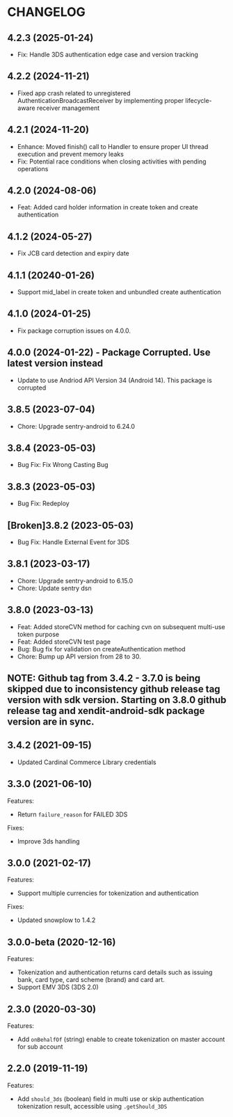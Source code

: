 # CHANGELOG

## 4.2.3 (2025-01-24)
- Fix: Handle 3DS authentication edge case and version tracking

## 4.2.2 (2024-11-21)
- Fixed app crash related to unregistered AuthenticationBroadcastReceiver by implementing proper lifecycle-aware receiver management

## 4.2.1 (2024-11-20)
- Enhance: Moved finish() call to Handler to ensure proper UI thread execution and prevent memory leaks
- Fix: Potential race conditions when closing activities with pending operations

## 4.2.0 (2024-08-06)
- Feat: Added card holder information in create token and create authentication

## 4.1.2 (2024-05-27)
- Fix JCB card detection and expiry date

## 4.1.1 (20240-01-26)
- Support mid_label in create token and unbundled create authentication

## 4.1.0 (2024-01-25)
- Fix package corruption issues on 4.0.0.


## 4.0.0 (2024-01-22) - Package Corrupted. Use latest version instead
- Update to use Andriod API Version 34 (Android 14). This package is corrupted

## 3.8.5 (2023-07-04)
- Chore: Upgrade sentry-android to 6.24.0

## 3.8.4 (2023-05-03)
- Bug Fix: Fix Wrong Casting Bug

## 3.8.3 (2023-05-03)
- Bug Fix: Redeploy

## [Broken]3.8.2 (2023-05-03)
- Bug Fix: Handle External Event for 3DS

## 3.8.1 (2023-03-17)
- Chore: Upgrade sentry-android to 6.15.0
- Chore: Update sentry dsn

## 3.8.0 (2023-03-13)
- Feat: Added storeCVN method for caching cvn on subsequent multi-use token purpose
- Feat: Added storeCVN test page
- Bug: Bug fix for validation on createAuthentication method
- Chore: Bump up API version from 28 to 30.

## NOTE: Github tag from 3.4.2 - 3.7.0 is being skipped due to inconsistency github release tag version with sdk version. Starting on 3.8.0 github release tag and xendit-android-sdk package version are in sync.

## 3.4.2 (2021-09-15)
- Updated Cardinal Commerce Library credentials


## 3.3.0 (2021-06-10)

Features:

- Return `failure_reason` for FAILED 3DS

Fixes:

- Improve 3ds handling

## 3.0.0 (2021-02-17)

Features:

- Support multiple currencies for tokenization and authentication

Fixes:

- Updated snowplow to 1.4.2

## 3.0.0-beta (2020-12-16)

Features:

- Tokenization and authentication returns card details such as issuing bank, card type, card scheme (brand) and card art.
- Support EMV 3DS (3DS 2.0)

## 2.3.0 (2020-03-30)

Features:

- Add `onBehalfOf` (string) enable to create tokenization on master account for sub account

## 2.2.0 (2019-11-19)

Features:

- Add `should_3ds` (boolean) field in multi use or skip authentication tokenization result, accessible using `.getShould_3DS`
